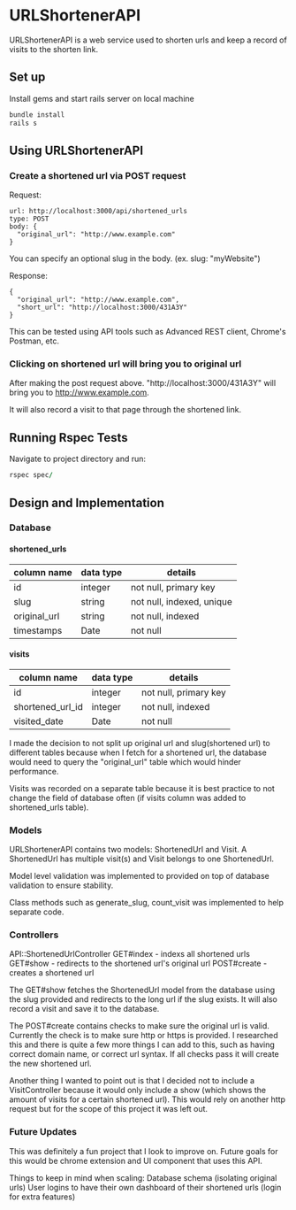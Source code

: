 # URLShortenerAPI

URLShortenerAPI is a web service used to shorten urls and keep a record of visits to the shorten link.

## Set up

Install gems and start rails server on local machine

```ruby
bundle install
rails s
```

## Using URLShortenerAPI

### Create a shortened url via POST request

Request:
```
url: http://localhost:3000/api/shortened_urls
type: POST
body: {
  "original_url": "http://www.example.com"
}
```

You can specify an optional slug in the body. (ex. slug: "myWebsite")

Response:
```
{
  "original_url": "http://www.example.com",
  "short_url": "http://localhost:3000/431A3Y"
}
```

This can be tested using API tools such as Advanced REST client, Chrome's Postman, etc.

### Clicking on shortened url will bring you to original url

After making the post request above.  "http://localhost:3000/431A3Y" will bring you to http://www.example.com.

It will also record a visit to that page through the shortened link.

## Running Rspec Tests

Navigate to project directory and run:
```Ruby
rspec spec/
```

## Design and Implementation

### Database

#### shortened_urls
column name     | data type | details
----------------|-----------|-----------------------
id              | integer   | not null, primary key
slug            | string    | not null, indexed, unique
original_url    | string    | not null, indexed
timestamps      | Date      | not null

#### visits
column name     | data type | details
----------------|-----------|-----------------------
id              | integer   | not null, primary key
shortened_url_id| integer   | not null, indexed
visited_date    | Date      | not null

I made the decision to not split up original url and slug(shortened url) to different tables because when I fetch for a shortened url, the database would need to query the "original_url" table which would hinder performance.

Visits was recorded on a separate table because it is best practice to not change the field of database often (if visits column was added to shortened_urls table).

### Models
URLShortenerAPI contains two models: ShortenedUrl and Visit. A ShortenedUrl has multiple visit(s) and Visit belongs to one ShortenedUrl.

Model level validation was implemented to provided on top of database validation to ensure stability.

Class methods such as generate_slug, count_visit was implemented to help separate code.

### Controllers
API::ShortenedUrlController
GET#index - indexs all shortened urls
GET#show - redirects to the shortened url's original url
POST#create - creates a shortened url

The GET#show fetches the ShortenedUrl model from the database using the slug provided and redirects to the long url if the slug exists.  It will also record a visit and save it to the database.

The POST#create contains checks to make sure the original url is valid. Currently the check is to make sure http or https is provided.  I researched this and there is quite a few more things I can add to this, such as having correct domain name, or correct url syntax. If all checks pass it will create the new shortened url.

Another thing I wanted to point out is that I decided not to include a VisitController because it would only include a show (which shows the amount of visits for a certain shortened url). This would rely on another http request but for the scope of this project it was left out.

### Future Updates

This was definitely a fun project that I look to improve on. Future goals for this would be chrome extension and UI component that uses this API.

Things to keep in mind when scaling:
Database schema (isolating original urls)
User logins to have their own dashboard of their shortened urls (login for extra features)
